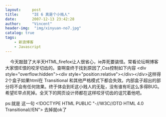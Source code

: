 ```yaml
---
layout:     post
title:      "IE 6 真是个小贱人"
date:       2007-12-13 23:42:28
author:     "Vincent"
header-img:  "img/xinyuan-no7.jpg"
catalog: true
tags:
    - 新浪博客
    - Javascript
---
```



   
今天敲鼓了大半天HTML,firefox让人很省心，ie弄死要装怪。常看论坛啊博客大家恨IE恨的咬牙切齿的。查啊查终于找到原因了,Css控制如下内容
&lt;div style="overflow:hidden"&gt;&lt;div
style="position:relative"&gt;&lt;/div&gt;&lt;/div&gt;这样得2个盒子如果html在
Transitional
和其他严格模式下都会失效。内部盒子超出的部分将不会有任何效果。终于体会到IE这小贱人的无耻，没有谁有IE这么多得BUG。希望IE早点死掉。全天下的网页设计师都在这样咬牙切齿的诅咒着他吧。

ps:就是 这一句 &lt;!DOCTYPE
HTML PUBLIC "-//W3C//DTD HTML 4.0 Transitional//EN"&gt;
去掉就ok了

 



